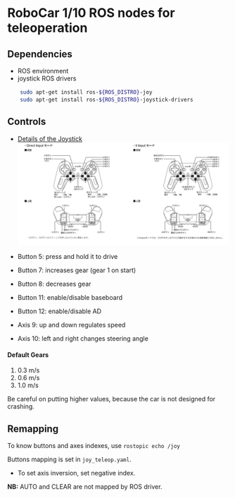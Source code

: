 # RoboCar 1/10 ROS nodes for teleoperation

## Dependencies

- ROS environment
- joystick ROS drivers
```bash
    sudo apt-get install ros-${ROS_DISTRO}-joy
    sudo apt-get install ros-${ROS_DISTRO}-joystick-drivers
```

## Controls

- [Details of the Joystick](https://www.elecom.co.jp/products/JC-U4113SBK.html)
![Joystick Structure](./docs/images/joystick.jpg)


- Button 5: press and hold it to drive
- Button 7: increases gear (gear 1 on start)
- Button 8: decreases gear
- Button 11: enable/disable baseboard
- Button 12: enable/disable AD
- Axis 9:  up and down regulates speed
- Axis 10: left and right changes steering angle

#### Default Gears

1. 0.3 m/s
2. 0.6 m/s
3. 1.0 m/s

Be careful on putting higher values, because the car is not designed for crashing.

## Remapping

To know buttons and axes indexes, use `rostopic echo /joy`

Buttons mapping is set in `joy_teleop.yaml`.
* To set axis inversion, set negative index.

**NB:** AUTO and CLEAR are not mapped by ROS driver.
